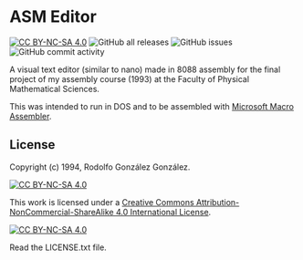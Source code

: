 # ASM Editor

[![CC BY-NC-SA 4.0][cc-by-nc-sa-shield]][cc-by-nc-sa]
![GitHub all releases](https://img.shields.io/github/downloads/rgglez/asm-editor/total) 
![GitHub issues](https://img.shields.io/github/issues/rgglez/asm-editor) 
![GitHub commit activity](https://img.shields.io/github/commit-activity/y/rgglez/asm-editor)

A visual text editor (similar to nano) made in 8088 assembly for the final project of my assembly course (1993) at the Faculty of Physical Mathematical Sciences.

This was intended to run in DOS and to be assembled with [Microsoft Macro Assembler](https://docs.microsoft.com/en-us/cpp/assembler/masm/microsoft-macro-assembler-reference).

## License

Copyright (c) 1994, Rodolfo González González.

[![CC BY-NC-SA 4.0][cc-by-nc-sa-shield]][cc-by-nc-sa]

This work is licensed under a
[Creative Commons Attribution-NonCommercial-ShareAlike 4.0 International License][cc-by-nc-sa].

[![CC BY-NC-SA 4.0][cc-by-nc-sa-image]][cc-by-nc-sa]

[cc-by-nc-sa]: http://creativecommons.org/licenses/by-nc-sa/4.0/
[cc-by-nc-sa-image]: https://licensebuttons.net/l/by-nc-sa/4.0/88x31.png
[cc-by-nc-sa-shield]: https://img.shields.io/badge/License-CC%20BY--NC--SA%204.0-lightgrey.svg

Read the LICENSE.txt file.
